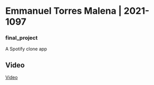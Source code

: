 # Emmanuel Torres Malena | 2021-1097
### final_project

A Spotify clone app



## Video

[Video](https://miucateciedu-my.sharepoint.com/:f:/g/personal/20211097_miucateci_edu_do/Epex5p0FSFNCkzZScsdgB04BVlx8P88Uq-axLOJKMSYSyA?e=ua3J7H )


